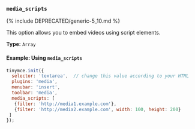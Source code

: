 ### `media_scripts`

{% include DEPRECATED/generic-5_10.md %}

This option allows you to embed videos using script elements.

**Type:** `Array`

#### Example: Using `media_scripts`

```js
tinymce.init({
  selector: 'textarea',  // change this value according to your HTML
  plugins: 'media',
  menubar: 'insert',
  toolbar: 'media',
  media_scripts: [
   {filter: 'http://media1.example.com'},
   {filter: 'http://media2.example.com', width: 100, height: 200}
 ]
});
```
